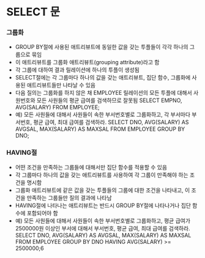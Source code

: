# SELECT 문

### 그룹화
- GROUP BY절에 사용된 애트리뷰트에 동일한 값을 갖는 투플들이 각각 하나의 그룹으로 묶임
- 이 애트리뷰트를 그룹화 애트리뷰트(grouping attribute)라고 함
- 각 그룹에 대하여 결과 릴레이션에 하나의 투플이 생성됨
- SELECT절에는 각 그룹마다 하나의 값을 갖는 애트리뷰트, 집단 함수, 그룹화에 사용된 애트리뷰트들만 나타날 수 있음
- 다음 질의는 그룹화를 하지 않은 채 EMPLOYEE 릴레이션의 모든 투플에 대해서 사원번호와 모든 사원들의 평균 급여를 검색하므로 잘못됨
    SELECT      EMPNO, AVG(SALARY)
    FROM        EMPLOYEE;
- 예) 모든 사원들에 대해서 사원들이 속한 부서번호별로 그룹화하고, 각 부서마다 부서번호, 평균 급여, 최대 급여를 검색하라.
    SELECT      DNO, AVG(SALARY) AS AVGSAL, MAX(SALARY) AS MAXSAL
    FROM        EMPLOYEE
    GROUP BY    DNO;

### HAVING절
- 어떤 조건을 만족하는 그룹들에 대해서만 집단 함수를 적용할 수 있음
- 각 그룹마다 하나의 값을 갖는 애트리뷰트를 사용하여 각 그룹이 만족해야 하는 조건을 명시함
- 그룹화 애트리뷰트에 같은 값을 갖는 투플들의 그룹에 대한 조건을 나타내고, 이 조건을 만족하는 그룹들만 질의 결과에 나타남
- HAVING절에 나타나는 애트리뷰트는 반드시 GROUP BY절에 나타나거나 집단 함수에 포함되어야 함
- 예) 모든 사원들에 대해서 사원들이 속한 부서번호별로 그룹화하고, 평균 급여가 2500000원 이상인 부서에 대해서 부서번호, 평균 급여, 최대 급여를 검색하라.
    SELECT      DNO, AVG(SALARY) AS AVGSAL, MAX(SALARY) AS MAXSAL
    FROM        EMPLOYEE
    GROUP BY    DNO
    HAVING      AVG(SALARY) >= 2500000;6